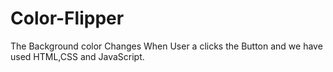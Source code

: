 # Color-Flipper
The Background color Changes When User a clicks the Button and we have used HTML,CSS and JavaScript.

